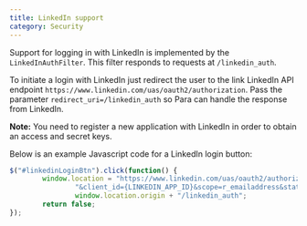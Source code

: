 ```yaml
---
title: LinkedIn support
category: Security
---
```


Support for logging in with LinkedIn is implemented by the `LinkedInAuthFilter`. This filter responds to requests at
`/linkedin_auth`.

To initiate a login with LinkedIn just redirect the user to the link LinkedIn API endpoint
`https://www.linkedin.com/uas/oauth2/authorization`. Pass the parameter `redirect_uri=/linkedin_auth` so Para
can handle the response from LinkedIn.

**Note:** You need to register a new application with LinkedIn in order to obtain an access and secret keys.

Below is an example Javascript code for a LinkedIn login button:

```js
$("#linkedinLoginBtn").click(function() {
		window.location = "https://www.linkedin.com/uas/oauth2/authorization?response_type=code" +
				"&client_id={LINKEDIN_APP_ID}&scope=r_emailaddress&state=" + (new Date().getTime()) + "&redirect_uri=" +
				window.location.origin + "/linkedin_auth";
		return false;
});
```